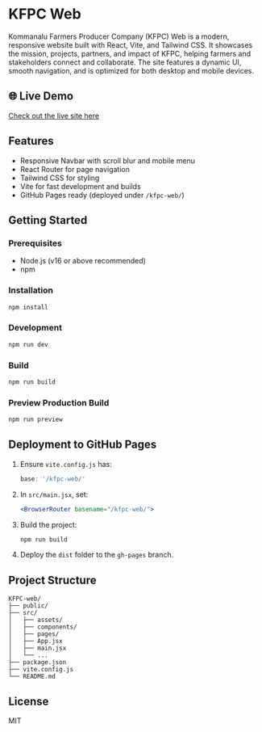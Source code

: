 

# KFPC Web

Kommanalu Farmers Producer Company (KFPC) Web is a modern, responsive website built with React, Vite, and Tailwind CSS. It showcases the mission, projects, partners, and impact of KFPC, helping farmers and stakeholders connect and collaborate. The site features a dynamic UI, smooth navigation, and is optimized for both desktop and mobile devices.

## 🌐 Live Demo
[Check out the live site here](https://soorajjain.github.io/kfpc-web/)

## Features
- Responsive Navbar with scroll blur and mobile menu
- React Router for page navigation
- Tailwind CSS for styling
- Vite for fast development and builds
- GitHub Pages ready (deployed under `/kfpc-web/`)

## Getting Started

### Prerequisites
- Node.js (v16 or above recommended)
- npm

### Installation
```bash
npm install
```

### Development
```bash
npm run dev
```

### Build
```bash
npm run build
```

### Preview Production Build
```bash
npm run preview
```

## Deployment to GitHub Pages
1. Ensure `vite.config.js` has:
	```js
	base: '/kfpc-web/'
	```
2. In `src/main.jsx`, set:
	```jsx
	<BrowserRouter basename="/kfpc-web/">
	```
3. Build the project:
	```bash
	npm run build
	```
4. Deploy the `dist` folder to the `gh-pages` branch.

## Project Structure
```
KFPC-web/
├── public/
├── src/
│   ├── assets/
│   ├── components/
│   ├── pages/
│   ├── App.jsx
│   ├── main.jsx
│   └── ...
├── package.json
├── vite.config.js
└── README.md
```

## License
MIT
